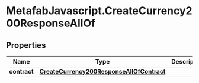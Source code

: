 # MetafabJavascript.CreateCurrency200ResponseAllOf

## Properties

Name | Type | Description | Notes
------------ | ------------- | ------------- | -------------
**contract** | [**CreateCurrency200ResponseAllOfContract**](CreateCurrency200ResponseAllOfContract.md) |  | [optional] 


